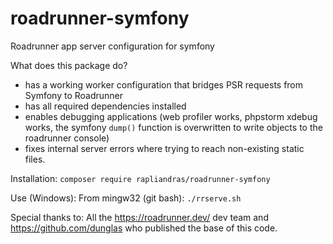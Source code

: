 # roadrunner-symfony
Roadrunner app server configuration for symfony

What does this package do?
* has a working worker configuration that bridges PSR requests from Symfony to Roadrunner
* has all required dependencies installed
* enables debugging applications (web profiler works, phpstorm xdebug works, the symfony `dump()` function is overwritten to write objects to the roadrunner console)
* fixes internal server errors where trying to reach non-existing static files.

Installation:
 `composer require rapliandras/roadrunner-symfony`

Use (Windows):
From mingw32 (git bash): `./rrserve.sh`

Special thanks to:
All the https://roadrunner.dev/ dev team and
https://github.com/dunglas who published the base of this code.
